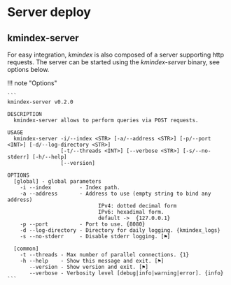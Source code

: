 # Server deploy

## kmindex-server

For easy integration, *kmindex* is also composed of a server supporting http requests.
The server can be started using the *kmindex-server* binary, see options below.

!!! note "Options"

    ```
    kmindex-server v0.2.0

    DESCRIPTION
      kmindex-server allows to perform queries via POST requests.

    USAGE
      kmindex-server -i/--index <STR> [-a/--address <STR>] [-p/--port <INT>] [-d/--log-directory <STR>]
                     [-t/--threads <INT>] [--verbose <STR>] [-s/--no-stderr] [-h/--help]
                     [--version]

    OPTIONS
      [global] - global parameters
        -i --index         - Index path.
        -a --address       - Address to use (empty string to bind any address)
                                 IPv4: dotted decimal form
                                 IPv6: hexadimal form.
                                 default ->  {127.0.0.1}
        -p --port          - Port to use. {8080}
        -d --log-directory - Directory for daily logging. {kmindex_logs}
        -s --no-stderr     - Disable stderr logging. [⚑]

      [common]
        -t --threads - Max number of parallel connections. {1}
        -h --help    - Show this message and exit. [⚑]
           --version - Show version and exit. [⚑]
           --verbose - Verbosity level [debug|info|warning|error]. {info}
    ```


